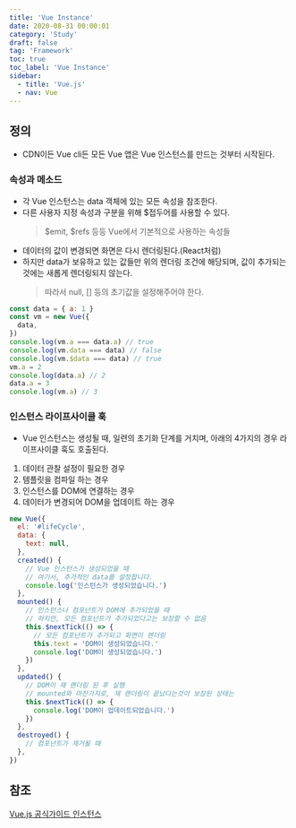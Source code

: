 ```yaml
---
title: 'Vue Instance'
date: 2020-08-31 00:00:01
category: 'Study'
draft: false
tag: 'Framework'
toc: true
toc_label: 'Vue Instance'
sidebar:
  - title: 'Vue.js'
  - nav: Vue
---
```


<script src="https://cdn.jsdelivr.net/npm/vue/dist/vue.js"></script>

## 정의

- CDN이든 Vue cli든 모든 Vue 앱은 Vue 인스턴스를 만드는 것부터 시작된다.

### 속성과 메소드

- 각 Vue 인스턴스는 data 객체에 있는 모든 속성을 참조한다.
- 다른 사용자 지정 속성과 구분을 위해 \$접두어를 사용할 수 있다.
  > $emit, $refs 등등 Vue에서 기본적으로 사용하는 속성들
- 데이터의 값이 변경되면 화면은 다시 렌더링된다.(React처럼)
- 하지만 data가 보유하고 있는 값들만 위의 렌더링 조건에 해당되며, 값이 추가되는것에는 새롭게 렌더링되지 않는다.
  > 따라서 null, [] 등의 초기값을 설정해주어야 한다.

```javascript
const data = { a: 1 }
const vm = new Vue({
  data,
})
console.log(vm.a === data.a) // true
console.log(vm.data === data) // false
console.log(vm.$data === data) // true
vm.a = 2
console.log(data.a) // 2
data.a = 3
console.log(vm.a) // 3
```

### 인스턴스 라이프사이클 훅

- Vue 인스턴스는 생성될 때, 일련의 초기화 단계를 거치며, 아래의 4가지의 경우 라이프사이클 훅도 호출된다.

1. 데이터 관찰 설정이 필요한 경우
2. 템플릿을 컴파일 하는 경우
3. 인스턴스를 DOM에 연결하는 경우
4. 데이터가 변경되어 DOM을 업데이트 하는 경우

```javascript
new Vue({
  el: '#lifeCycle',
  data: {
    text: null,
  },
  created() {
    // Vue 인스턴스가 생성되었을 때
    // 여기서, 추가적인 data를 설정합니다.
    console.log('인스턴스가 생성되었습니다.')
  },
  mounted() {
    // 인스턴스나 컴포넌트가 DOM에 추가되었을 때
    // 하지만, 모든 컴포넌트가 추가되었다고는 보장할 수 없음
    this.$nextTick(() => {
      // 모든 컴포넌트가 추가되고 화면이 렌더링
      this.text = 'DOM이 생성되었습니다.'
      console.log('DOM이 생성되었습니다.')
    })
  },
  updated() {
    // DOM이 재 랜더링 된 후 실행
    // mounted와 마찬가지로, 재 랜더링이 끝났다는것이 보장된 상태는
    this.$nextTick(() => {
      console.log('DOM이 업데이트되었습니다.')
    })
  },
  destroyed() {
    // 컴포넌트가 제거될 때
  },
})
```

## 참조

[Vue.js 공식가이드 인스턴스](https://vuejs.org/v2/guide/instance.html)
